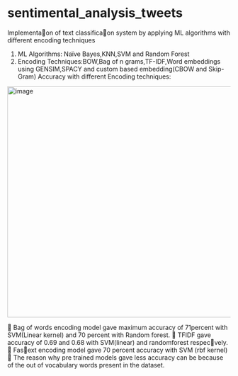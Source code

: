 # sentimental_analysis_tweets

Implementa􀆟on of text classifica􀆟on system by applying ML algorithms with different encoding
techniques
1. ML Algorithms: Naïve Bayes,KNN,SVM and Random Forest
2. Encoding Techniques:BOW,Bag of n grams,TF-IDF,Word embeddings using GENSIM,SPACY and
custom based embedding(CBOW and Skip-Gram)
Accuracy with different Encoding techniques:
<img width="522" alt="image" src="https://github.com/Mokshitha4/sentimental_analysis_tweets/assets/93771202/2c885e3f-ab03-460b-a565-396862cb8a47">

 Bag of words encoding model gave maximum accuracy of 71percent with SVM(Linear kernel)
and 70 percent with Random forest.
 TFIDF gave accuracy of 0.69 and 0.68 with SVM(linear) and randomforest respec􀆟vely.
 Fas􀆩ext encoding model gave 70 percent accuracy with SVM (rbf kernel)
 The reason why pre trained models gave less accuracy can be because of the out of
vocabulary words present in the dataset.
